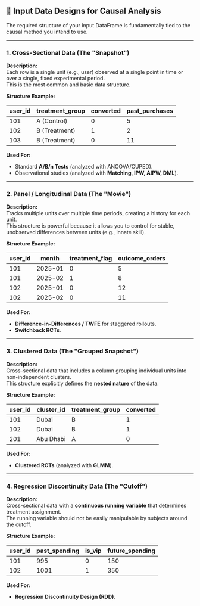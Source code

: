 ## 💾 Input Data Designs for Causal Analysis

The required structure of your input DataFrame is fundamentally tied to the causal method you intend to use.

---

### 1. Cross-Sectional Data (The "Snapshot")

**Description:**  
Each row is a single unit (e.g., user) observed at a single point in time or over a single, fixed experimental period.  
This is the most common and basic data structure.

**Structure Example:**

| user_id | treatment_group | converted | past_purchases |
|---------|-----------------|-----------|----------------|
| 101     | A (Control)     | 0         | 5              |
| 102     | B (Treatment)   | 1         | 2              |
| 103     | B (Treatment)   | 0         | 11             |

**Used For:**  
- Standard **A/B/n Tests** (analyzed with ANCOVA/CUPED).  
- Observational studies (analyzed with **Matching, IPW, AIPW, DML**).

---

### 2. Panel / Longitudinal Data (The "Movie")

**Description:**  
Tracks multiple units over multiple time periods, creating a history for each unit.  
This structure is powerful because it allows you to control for stable, unobserved differences between units (e.g., innate skill).

**Structure Example:**

| user_id | month   | treatment_flag | outcome_orders |
|---------|---------|----------------|----------------|
| 101     | 2025-01 | 0              | 5              |
| 101     | 2025-02 | 1              | 8              |
| 102     | 2025-01 | 0              | 12             |
| 102     | 2025-02 | 0              | 11             |

**Used For:**  
- **Difference-in-Differences / TWFE** for staggered rollouts.  
- **Switchback RCTs**.

---

### 3. Clustered Data (The "Grouped Snapshot")

**Description:**  
Cross-sectional data that includes a column grouping individual units into non-independent clusters.  
This structure explicitly defines the **nested nature** of the data.

**Structure Example:**

| user_id | cluster_id | treatment_group | converted |
|---------|------------|-----------------|-----------|
| 101     | Dubai      | B               | 1         |
| 102     | Dubai      | B               | 1         |
| 201     | Abu Dhabi  | A               | 0         |

**Used For:**  
- **Clustered RCTs** (analyzed with **GLMM**).

---

### 4. Regression Discontinuity Data (The "Cutoff")

**Description:**  
Cross-sectional data with a **continuous running variable** that determines treatment assignment.  
The running variable should not be easily manipulable by subjects around the cutoff.

**Structure Example:**

| user_id | past_spending | is_vip | future_spending |
|---------|---------------|--------|-----------------|
| 101     | 995           | 0      | 150             |
| 102     | 1001          | 1      | 350             |

**Used For:**  
- **Regression Discontinuity Design (RDD)**.
